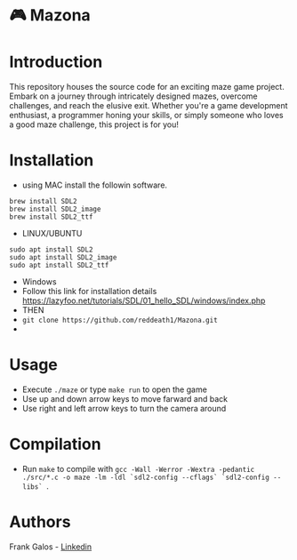 # 🎮 Mazona
# Introduction
This repository houses the source code for an exciting maze game project. Embark on a journey through intricately designed mazes, overcome challenges, and reach the elusive exit. Whether you're a game development enthusiast, a programmer honing your skills, or simply someone who loves a good maze challenge, this project is for you!
# Installation

* using MAC install the followin software.
```
brew install SDL2
brew install SDL2_image
brew install SDL2_ttf
```
* LINUX/UBUNTU
```
sudo apt install SDL2
sudo apt install SDL2_image
sudo apt install SDL2_ttf
```

* Windows
* Follow this link for installation details https://lazyfoo.net/tutorials/SDL/01_hello_SDL/windows/index.php
* THEN
* ```git clone https://github.com/reddeath1/Mazona.git```
* 
# Usage
* Execute ```./maze``` or type ```make run``` to open the game
* Use up and down arrow keys to move farward and back
* Use right and left arrow keys to turn the camera around
# Compilation
* Run ```make``` to compile with ```gcc -Wall -Werror -Wextra -pedantic ./src/*.c -o maze -lm -ldl `sdl2-config --cflags` `sdl2-config --libs` ```.
# Authors
Frank Galos - [Linkedin](https://www.linkedin.com/in/frankgalos)    
